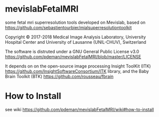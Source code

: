 # mevislabFetalMRI
some fetal mri superresolution tools developed on Mevislab, based on https://github.com/sebastientourbier/mialsuperresolutiontoolkit

Copyright © 2017-2018 Medical Image Analysis Laboratory, University Hospital Center and University of Lausanne (UNIL-CHUV), Switzerland

The software is distruted under a GNU General Public License v3.0 https://github.com/pdeman/mevislabFetalMRI/blob/master/LICENSE

It depends on on the open-source image processing Insight ToolKit (ITK) https://github.com/InsightSoftwareConsortium/ITK library, and the Baby Brain Toolkit (BTK) https://github.com/rousseau/fbrain

# How to Install

see wiki https://github.com/pdeman/mevislabFetalMRI/wiki#how-to-install
